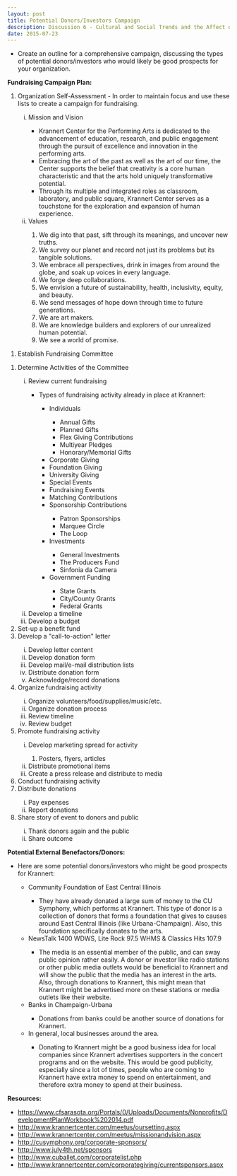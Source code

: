 ```yaml
---
layout: post
title: Potential Donors/Investors Campaign
description: Discussion 6 - Cultural and Social Trends and the Affect on Krannert Center
date: 2015-07-23
---
```


* Create an outline for a comprehensive campaign, discussing the types of potential donors/investors who would likely be good prospects for your organization.

<!--more-->

<b>Fundraising Campaign Plan:</b>

<ol type="1" > <li>Organization Self-Assessment - In order to maintain focus and use these lists to create a campaign for fundraising.</li>
<ol type="i" > <li>Mission and Vision</li>
<ul>
<li>Krannert Center for the Performing Arts is dedicated to the advancement of education, research, and public engagement through the pursuit of excellence and innovation in the performing arts.</li>
<li>Embracing the art of the past as well as the art of our time, the Center supports the belief that creativity is a core human characteristic and that the arts hold uniquely transformative potential.</li>
<li>Through its multiple and integrated roles as classroom, laboratory, and public square, Krannert Center serves as a touchstone for the exploration and expansion of human experience.</li>
</ul>
<li>Values</li>
<ol type="1" > <li>We dig into that past, sift through its meanings, and uncover new truths.</li>
<li>We survey our planet and record not just its problems but its tangible solutions.</li>
<li>We embrace all perspectives, drink in images from around the globe, and soak up voices in every language.</li>
<li>We forge deep collaborations.</li>
<li>We envision a future of sustainability, health, inclusivity, equity, and beauty.</li>
<li>We send messages of hope down through time to future generations.</li>
<li>We are art makers.</li>
<li>We are knowledge builders and explorers of our unrealized human potential.</li>
<li>We see a world of promise.</li>
</ol>
</ol>
</ol>
<ol type="1" ><li>Establish Fundraising Committee</li></ol>
<ol type="1" ><li>Determine Activities of the Committee</li>
<ol type="i" ><li>Review current fundraising</li>
<ul>
<li>Types of fundraising activity already in place at Krannert:</li>
<ul>
<li>Individuals</li>
<ul>
<li>Annual Gifts</li>
<li>Planned Gifts</li>
<li>Flex Giving Contributions</li>
<li>Multiyear Pledges</li>
<li>Honorary/Memorial Gifts</li>
</ul>
<li>Corporate Giving</li>
<li>Foundation Giving</li>
<li>University Giving</li>
<li>Special Events</li>
<li>Fundraising Events</li>
<li>Matching Contributions</li>
<li>Sponsorship Contributions</li>
<ul>
<li>Patron Sponsorships</li>
<li>Marquee Circle</li>
<li>The Loop</li>
</ul>
<li>Investments</li>
<ul>
<li>General Investments</li>
<li>The Producers Fund</li>
<li>Sinfonia da Camera</li>
</ul>
<li>Government Funding</li>
<ul>
<li>State Grants</li>
<li>City/County Grants</li>
<li>Federal Grants</li>
</ul>
</ul>
</ul>
<li>Develop a timeline</li>
<li>Develop a budget</li>
</ol><li>Set-up a benefit fund</li>
<li>Develop a "call-to-action" letter</li>
<ol type="i" ><li>Develop letter content</li>
<li>Develop donation form</li>
<li>Develop mail/e-mail distribution lists</li>
<li>Distribute donation form</li>
<li>Acknowledge/record donations</li>
</ol><li>Organize fundraising activity </li>
<ol type="i" ><li>Organize volunteers/food/supplies/music/etc.</li>
<li>Organize donation process</li>
<li>Review timeline</li>
<li>Review budget</li>
</ol><li>Promote fundraising activity</li>
<ol type="i" ><li>Develop marketing spread for activity</li>
<ol type="1" ><li>Posters, flyers, articles</li>
</ol><li>Distribute promotional items</li>
<li>Create a press release and distribute to media</li>
</ol><li>Conduct fundraising activity</li>
<li>Distribute donations</li>
<ol type="i" ><li>Pay expenses</li>
<li>Report donations</li>
</ol><li>Share story of event to donors and public</li>
<ol type="i" ><li>Thank donors again and the public</li>
<li>Share outcome</li>
</ol></ol><b>Potential External Benefactors/Donors:</b>
<ul>
<li>Here are some potential donors/investors who might be good prospects for Krannert:</li>
<ul>
<li>Community Foundation of East Central Illinois</li>
<ul>
<li>They have already donated a large sum of money to the CU Symphony, which performs at Krannert. This type of donor is a collection of donors that forms a foundation that gives to causes around East Central Illinois (like Urbana-Champaign). Also, this foundation specifically donates to the arts. </li>
</ul>
<li>NewsTalk 1400 WDWS, Lite Rock 97.5 WHMS &amp; Classics Hits 107.9</li>
<ul>
<li>The media is an essential member of the public, and can sway public opinion rather easily. A donor or investor like radio stations or other public media outlets would be beneficial to Krannert and will show the public that the media has an interest in the arts. Also, through donations to Krannert, this might mean that Krannert might be advertised more on these stations or media outlets like their website.</li>
</ul>
<li>Banks in Champaign-Urbana</li>
<ul>
<li>Donations from banks could be another source of donations for Krannert.</li>
</ul>
<li>In general, local businesses around the area. </li>
<ul>
<li>Donating to Krannert might be a good business idea for local companies since Krannert advertises supporters in the concert programs and on the website. This would be good publicity, especially since a lot of times, people who are coming to Krannert have extra money to spend on entertainment, and therefore extra money to spend at their business. </li>
</ul>
</ul>
</ul>
<b>Resources:</b>
<ul>
<li><a href="https://www.cfsarasota.org/Portals/0/Uploads/Documents/Nonprofits/DevelopmentPlanWorkbook%202014.pdf">https://www.cfsarasota.org/Portals/0/Uploads/Documents/Nonprofits/DevelopmentPlanWorkbook%202014.pdf</a></li>
<li><a href="http://www.krannertcenter.com/meetus/oursetting.aspx">http://www.krannertcenter.com/meetus/oursetting.aspx</a></li>
<li><a href="http://www.krannertcenter.com/meetus/missionandvision.aspx">http://www.krannertcenter.com/meetus/missionandvision.aspx</a></li>
<li><a href="http://cusymphony.org/corporate-sponsors/">http://cusymphony.org/corporate-sponsors/</a></li>
<li><a href="http://www.july4th.net/sponsors">http://www.july4th.net/sponsors</a></li>
<li><a href="http://www.cuballet.com/corporatelist.php">http://www.cuballet.com/corporatelist.php</a></li>
<li><a href="http://www.krannertcenter.com/corporategiving/currentsponsors.aspx">http://www.krannertcenter.com/corporategiving/currentsponsors.aspx</a></li>
</ul>
